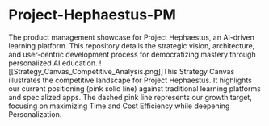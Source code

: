 # Project-Hephaestus-PM
The product management showcase for Project Hephaestus, an AI-driven learning platform. This repository details the strategic vision, architecture, and user-centric development process for democratizing mastery through personalized AI education.
![[Strategy_Canvas_Competitive_Analysis.png]]This Strategy Canvas illustrates the competitive landscape for Project Hephaestus. It highlights our current positioning (pink solid line) against traditional learning platforms and specialized apps. The dashed pink line represents our growth target, focusing on maximizing Time and Cost Efficiency while deepening Personalization.